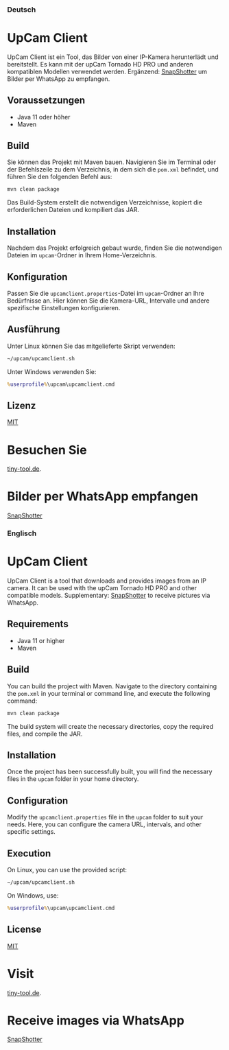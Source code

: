 ### Deutsch

# UpCam Client

UpCam Client ist ein Tool, das Bilder von einer IP-Kamera herunterlädt und bereitstellt. Es kann mit der upCam Tornado HD PRO und anderen kompatiblen Modellen verwendet werden.
Ergänzend: [SnapShotter](https://github.com/gzeuner/SnapShotter) um Bilder per WhatsApp zu empfangen.

## Voraussetzungen

- Java 11 oder höher
- Maven

## Build

Sie können das Projekt mit Maven bauen. Navigieren Sie im Terminal oder der Befehlszeile zu dem Verzeichnis, in dem sich die `pom.xml` befindet, und führen Sie den folgenden Befehl aus:

```bash
mvn clean package
```

Das Build-System erstellt die notwendigen Verzeichnisse, kopiert die erforderlichen Dateien und kompiliert das JAR.

## Installation

Nachdem das Projekt erfolgreich gebaut wurde, finden Sie die notwendigen Dateien im `upcam`-Ordner in Ihrem Home-Verzeichnis.

## Konfiguration

Passen Sie die `upcamclient.properties`-Datei im `upcam`-Ordner an Ihre Bedürfnisse an. Hier können Sie die Kamera-URL, Intervalle und andere spezifische Einstellungen konfigurieren.

## Ausführung

Unter Linux können Sie das mitgelieferte Skript verwenden:

```bash
~/upcam/upcamclient.sh
```

Unter Windows verwenden Sie:

```cmd
%userprofile%\upcam\upcamclient.cmd
```

## Lizenz

[MIT](LICENSE)

# Besuchen Sie

[tiny-tool.de](https://tiny-tool.de/).

# Bilder per WhatsApp empfangen
[SnapShotter](https://github.com/gzeuner/SnapShotter)

### Englisch

# UpCam Client

UpCam Client is a tool that downloads and provides images from an IP camera. It can be used with the upCam Tornado HD PRO and other compatible models.
Supplementary: [SnapShotter](https://github.com/gzeuner/SnapShotter) to receive pictures via WhatsApp.

## Requirements

- Java 11 or higher
- Maven

## Build

You can build the project with Maven. Navigate to the directory containing the `pom.xml` in your terminal or command line, and execute the following command:

```bash
mvn clean package
```

The build system will create the necessary directories, copy the required files, and compile the JAR.

## Installation

Once the project has been successfully built, you will find the necessary files in the `upcam` folder in your home directory.

## Configuration

Modify the `upcamclient.properties` file in the `upcam` folder to suit your needs. Here, you can configure the camera URL, intervals, and other specific settings.

## Execution

On Linux, you can use the provided script:

```bash
~/upcam/upcamclient.sh
```

On Windows, use:

```cmd
%userprofile%\upcam\upcamclient.cmd
```

## License

[MIT](LICENSE)

# Visit  

[tiny-tool.de](https://tiny-tool.de/).

# Receive images via WhatsApp
[SnapShotter](https://github.com/gzeuner/SnapShotter)